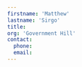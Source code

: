 ```yaml
---
firstname: 'Matthew'
lastname: 'Sirgo'
title:
org: 'Government Hill'
contact:
  phone:
  email:
---
```

